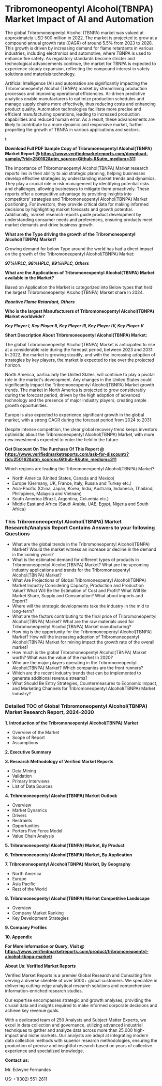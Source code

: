 <meta name="title" content="Global Tribromoneopentyl Alcohol(TBNPA) Market Impact of AI and Automation"><meta name="description" content="The global Tribromoneopentyl Alcohol (TBNPA) market was valued at approximately USD 500 million in 2022. The market is projected to grow at a compound annual growth ra"><meta name="title" content="Tribromoneopentyl Alcohol(TBNPA) Market Size, Share, Scope, Trends, Growth, Opportunities, Analysis, Forecast"><h1>Tribromoneopentyl Alcohol(TBNPA) Market Impact of AI and Automation</h1><p>The global Tribromoneopentyl Alcohol (TBNPA) market was valued at approximately USD 500 million in 2022. The market is projected to grow at a compound annual growth rate (CAGR) of around 5.5% from 2023 to 2028. This growth is driven by increasing demand for flame retardants in various industries, including electronics and automotive, where TBNPA is used to enhance fire safety. As regulatory standards become stricter and technological advancements continue, the market for TBNPA is expected to experience steady expansion, reflecting the compound interest in safety solutions and materials technology.</p><p>Artificial Intelligence (AI) and automation are significantly impacting the Tribromoneopentyl Alcohol (TBNPA) market by streamlining production processes and improving operational efficiencies. AI-driven predictive analytics enable manufacturers to optimize production schedules and manage supply chains more effectively, thus reducing costs and enhancing product quality. Automation technologies facilitate more precise and efficient manufacturing operations, leading to increased production capabilities and reduced human error. As a result, these advancements are likely to contribute to a more dynamic and responsive market, further propelling the growth of TBNPA in various applications and sectors.</p>t</p><p id="" class=""><strong>Download Full PDF Sample Copy of Tribromoneopentyl Alcohol(TBNPA) Market Report @ <a href="https://www.verifiedmarketreports.com/download-sample/?rid=250162&utm_source=Github-R&utm_medium=311" target="_blank">https://www.verifiedmarketreports.com/download-sample/?rid=250162&utm_source=Github-R&utm_medium=311</a></strong></p><p>The importance of&nbsp;Tribromoneopentyl Alcohol(TBNPA) Market research reports lies in their ability to aid strategic planning, helping businesses develop effective strategies by understanding market trends and dynamics. They play a crucial role in risk management by identifying potential risks and challenges, allowing businesses to mitigate them proactively. These reports offer a competitive advantage by providing insights into competitors' strategies and Tribromoneopentyl Alcohol(TBNPA) Market positioning. For investors, they provide critical data for making informed decisions by highlighting market forecasts and growth potential. Additionally, market research reports guide product development by understanding consumer needs and preferences, ensuring products meet market demands and drive business growth.</p><p><strong>What are the&nbsp;Type driving the growth of the Tribromoneopentyl Alcohol(TBNPA) Market?</strong></p><p id="" class="">Growing demand for below Type around the world has had a direct impact on the growth of the Tribromoneopentyl Alcohol(TBNPA) Market:</p><em><strong>97%HPLC, 98%HPLC, 99%HPLC, Others</strong></em></p><strong>What are the&nbsp;Applications&nbsp;of Tribromoneopentyl Alcohol(TBNPA) Market available in the Market?</strong></p><p id="" class="">Based on Application the Market is categorized into Below types that held the largest Tribromoneopentyl Alcohol(TBNPA) Market share In 2024.</p><em><strong>Reactive Flame Retardant, Others</strong></em></p><strong>Who is the largest Manufacturers of Tribromoneopentyl Alcohol(TBNPA) Market worldwide?</strong></p><p><em><strong>Key Player I, Key Player II, Key Player III, Key Player IV, Key Player V</strong></em></p><p id="" class=""><strong>Short Description About Tribromoneopentyl Alcohol(TBNPA) Market:</strong></p><p>The global Tribromoneopentyl Alcohol(TBNPA) Market is anticipated to rise at a considerable rate during the forecast period, between 2023 and 2031. In 2022, the market is growing steadily, and with the increasing adoption of strategies by key players, the market is expected to rise over the projected horizon.</p><p>North America, particularly the United States, will continue to play a pivotal role in the market's development. Any changes in the United States could significantly impact the Tribromoneopentyl Alcohol(TBNPA) Market growth trends. The market in North America is projected to grow considerably during the forecast period, driven by the high adoption of advanced technology and the presence of major industry players, creating ample growth opportunities.</p><p>Europe is also expected to experience significant growth in the global market, with a strong CAGR during the forecast period from 2024 to 2031.</p><p>Despite intense competition, the clear global recovery trend keeps investors optimistic about the Tribromoneopentyl Alcohol(TBNPA) Market, with more new investments expected to enter the field in the future.</p><p id="" class=""><strong>Get Discount On The Purchase Of This Report @ <a href="https://www.verifiedmarketreports.com/ask-for-discount/?rid=250162&utm_source=Github-R&utm_medium=311" target="_blank">https://www.verifiedmarketreports.com/ask-for-discount/?rid=250162&utm_source=Github-R&utm_medium=311</a></strong></p>Which regions are leading the Tribromoneopentyl Alcohol(TBNPA) Market?</p><ul><li>North America (United States, Canada and Mexico)</li><li>Europe (Germany, UK, France, Italy, Russia and Turkey etc.)</li><li>Asia-Pacific (China, Japan, Korea, India, Australia, Indonesia, Thailand, Philippines, Malaysia and Vietnam)</li><li>South America (Brazil, Argentina, Columbia etc.)</li><li>Middle East and Africa (Saudi Arabia, UAE, Egypt, Nigeria and South Africa)</li></ul><h3 id="" class="">This Tribromoneopentyl Alcohol(TBNPA) Market Research/Analysis Report Contains Answers to your following Questions</h3><ul><li>What are the global trends in the Tribromoneopentyl Alcohol(TBNPA) Market? Would the market witness an increase or decline in the demand in the coming years?</li><li>What is the estimated demand for different types of products in Tribromoneopentyl Alcohol(TBNPA) Market? What are the upcoming industry applications and trends for the Tribromoneopentyl Alcohol(TBNPA) Market?</li><li>What Are Projections of Global Tribromoneopentyl Alcohol(TBNPA) Market Industry Considering Capacity, Production and Production Value? What Will Be the Estimation of Cost and Profit? What Will Be Market Share, Supply and Consumption? What about imports and Export?</li><li>Where will the strategic developments take the industry in the mid to long-term?</li><li>What are the factors contributing to the final price of Tribromoneopentyl Alcohol(TBNPA) Market? What are the raw materials used for Tribromoneopentyl Alcohol(TBNPA) Market manufacturing?</li><li>How big is the opportunity for the Tribromoneopentyl Alcohol(TBNPA) Market? How will the increasing adoption of Tribromoneopentyl Alcohol(TBNPA) Market for mining impact the growth rate of the overall market?</li><li>How much is the global Tribromoneopentyl Alcohol(TBNPA) Market worth? What was the value of the market In 2020?</li><li>Who are the major players operating in the Tribromoneopentyl Alcohol(TBNPA) Market? Which companies are the front runners?</li><li>Which are the recent industry trends that can be implemented to generate additional revenue streams?</li><li>What Should Be Entry Strategies, Countermeasures to Economic Impact, and Marketing Channels for Tribromoneopentyl Alcohol(TBNPA) Market Industry?</li></ul><h3 id="" class="">Detailed TOC of Global Tribromoneopentyl Alcohol(TBNPA) Market Research Report, 2024-2030</h3><p id="" class=""><strong>1. Introduction of the Tribromoneopentyl Alcohol(TBNPA) Market</strong></p><ul><li>Overview of the Market</li><li>Scope of Report</li><li>Assumptions</li></ul><p id="" class=""><strong>2. Executive Summary</strong></p><p id="" class=""><strong>3. Research Methodology of Verified Market Reports</strong></p><ul><li>Data Mining</li><li>Validation</li><li>Primary Interviews</li><li>List of Data Sources</li></ul><p id="" class=""><strong>4. Tribromoneopentyl Alcohol(TBNPA) Market Outlook</strong></p><ul><li>Overview</li><li>Market Dynamics</li><li>Drivers</li><li>Restraints</li><li>Opportunities</li><li>Porters Five Force Model</li><li>Value Chain Analysis</li></ul><p id="" class=""><strong>5. Tribromoneopentyl Alcohol(TBNPA) Market, By Product</strong></p><p id="" class=""><strong>6. Tribromoneopentyl Alcohol(TBNPA) Market, By Application</strong></p><p id="" class=""><strong>7. Tribromoneopentyl Alcohol(TBNPA) Market, By Geography</strong></p><ul><li>North America</li><li>Europe</li><li>Asia Pacific</li><li>Rest of the World</li></ul><p id="" class=""><strong>8. Tribromoneopentyl Alcohol(TBNPA) Market Competitive Landscape</strong></p><ul><li>Overview</li><li>Company Market Ranking</li><li>Key Development Strategies</li></ul><p id="" class=""><strong>9. Company Profiles</strong></p><p id="" class=""><strong>10. Appendix</strong></p><p id="" class=""><strong>For More Information or Query, Visit @ <a href="https://www.verifiedmarketreports.com/product/tribromoneopentyl-alcohol-tbnpa-market/" target="_blank">https://www.verifiedmarketreports.com/product/tribromoneopentyl-alcohol-tbnpa-market/</a></strong></p><p id="" class=""><strong>About Us: Verified Market Reports</strong></p><p id="" class="">Verified Market Reports is a premier Global Research and Consulting firm serving a diverse clientele of over 5000+ global customers. We specialize in delivering cutting-edge analytical research solutions and comprehensive information-enriched research studies.</p><p id="" class="">Our expertise encompasses strategic and growth analyses, providing the crucial data and insights required to make informed corporate decisions and achieve key revenue goals.</p><p id="" class="">With a dedicated team of 250 Analysts and Subject Matter Experts, we excel in data collection and governance, utilizing advanced industrial techniques to gather and analyze data across more than 25,000 high-impact and niche markets. Our analysts are adept at integrating modern data collection methods with superior research methodologies, ensuring the production of precise and insightful research based on years of collective experience and specialized knowledge.</p><p id="" class=""><strong>Contact us:</strong></p><p id="" class="">Mr. Edwyne Fernandes</p><p id="" class="">US: +1(302) 551-2611</p>